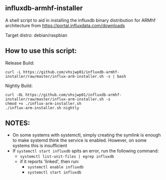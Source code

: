 ## influxdb-armhf-installer
A shell script to aid in installing the influxdb binary distribution for ARMhf architecture from https://portal.influxdata.com/downloads

Target distro: debian/raspbian

## How to use this script:
Release Build:
~~~~
curl -L https://github.com/vhsjwp01/influxdb-armhf-installer/raw/master/influx-arm-installer.sh -s | bash
~~~~

Nightly Build:
~~~~
curl -OL https://github.com/vhsjwp01/influxdb-armhf-installer/raw/master/influx-arm-installer.sh -s
chmod +x ./influx-arm-installer.sh
./influx-arm-installer.sh nightly
~~~~

## NOTES:
- On some systems with systemctl, simply creating the symlink is enough to make systemd think the service is enabled.  However, on some systems this is insufficient
- If ``systemctl start influxdb`` spits an error, run the following command:
  - ``systemctl list-unit-files | egrep influxdb``
  - if it reports 'linked', then run:
    - ``systemctl enable influxdb``
    - ``systemctl start influxdb``

